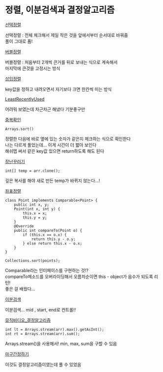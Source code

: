 # 정렬, 이분검색과 결정알고리즘

[선택정렬](선택정렬.java)

선택정렬 : 전체 체크해서 제일 작은 것을 앞에서부터 순서대로 바꿔줌\
풀이 그대로 품!

[버블정렬](버블정렬.java)

버블정렬 : 처음부터 2개씩 큰거를 뒤로 보내는 식으로 계속해서\
마지막에 큰것을 고정시는 방식

[삽입정렬](삽입정렬.java)

key값을 정하고 내려오면서 자기보다 크면 한칸씩 미는 방식

[LeastRecentlyUsed](LeastRecentlyUsed.java)

어려워 보였는데 차근차근 해냈다 기분좋구만

[중복확인](중복확인.java)
```
Arrays.sort()
```
정렬한 다음에 바로 옆에 있는 숫자가 같은지 체크하는 식으로 확인한다\
나는 다르게 풀었는데... 이게 시간이 더 짧아 보인다\
해쉬맵 써서 같은 key값 있으면 return하도록 해도 된다

[장난꾸러기](장난꾸러기.java)
```
int[] temp = arr.clone();
```
깊은 복사를 해야 새로 만든 temp가 바뀌지 않는다...!

[좌표정렬](좌표정렬.java)
```
class Point implements Comparable<Point> {
    public int x, y;
    Point(int x, int y) {
        this.x = x;
        this.y = y;
    }
    @Override
    public int compareTo(Point o) {
        if (this.x == o.x) {
            return this.y - o.y;
        } else return this.x - o.x;
    }
}

Collections.sort(points);
```
Comparable라는 인터페이스를 구현하는 것!?\
compareTo메소드를 오버라이딩해서 오름차순이면 this - object가 음수가 되도록 리턴!\
좋은 걸 배웠다...

[이분검색](이분검색.java)

이분검색... mid , start, end로 컨트롤!!

[뮤직비디오_결정알고리즘](뮤직비디오_결정알고리즘.java)
```
int lt = Arrays.stream(arr).max().getAsInt();
int rt = Arrays.stream(arr).sum();
```
Arrays.stream()을 사용해서! min, max, sum을 구할 수 있음

[마구간정하기](마구간정하기.java)

이것도 결정알고리즘이였는데 풀 수 있었음